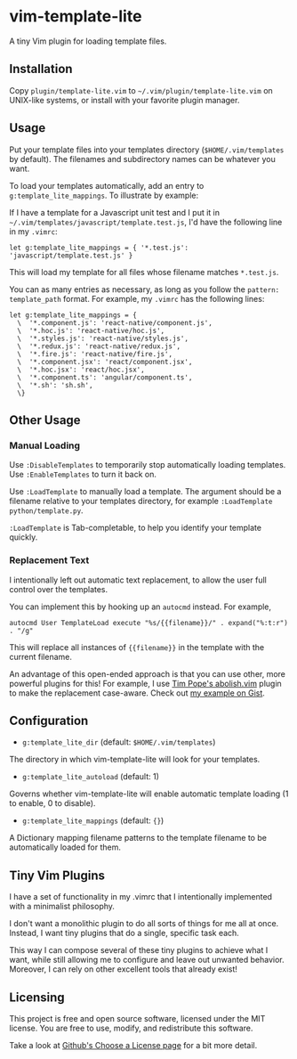 # vim-template-lite

A tiny Vim plugin for loading template files.

## Installation

Copy `plugin/template-lite.vim` to `~/.vim/plugin/template-lite.vim` on
UNIX-like systems, or install with your favorite plugin manager.

## Usage

Put your template files into your templates directory (`$HOME/.vim/templates` by
default). The filenames and subdirectory names can be whatever you want.

To load your templates automatically, add an entry to
`g:template_lite_mappings`. To illustrate by example:

If I have a template for a Javascript unit test and I put it in
`~/.vim/templates/javascript/template.test.js`, I'd have the following line in
my `.vimrc`:

```vim
let g:template_lite_mappings = { '*.test.js': 'javascript/template.test.js' }
```

This will load my template for all files whose filename matches `*.test.js`.

You can as many entries as necessary, as long as you follow the `pattern:
template_path` format. For example, my `.vimrc` has the following lines:

```vim
let g:template_lite_mappings = {
  \  '*.component.js': 'react-native/component.js',
  \  '*.hoc.js': 'react-native/hoc.js',
  \  '*.styles.js': 'react-native/styles.js',
  \  '*.redux.js': 'react-native/redux.js',
  \  '*.fire.js': 'react-native/fire.js',
  \  '*.component.jsx': 'react/component.jsx',
  \  '*.hoc.jsx': 'react/hoc.jsx',
  \  '*.component.ts': 'angular/component.ts',
  \  '*.sh': 'sh.sh',
  \}
```

## Other Usage

### Manual Loading

Use `:DisableTemplates` to temporarily stop automatically loading templates. Use
`:EnableTemplates` to turn it back on.

Use `:LoadTemplate` to manually load a template. The argument should be a
filename relative to your templates directory, for example `:LoadTemplate
python/template.py`.

`:LoadTemplate` is Tab-completable, to help you identify your template quickly.

### Replacement Text

I intentionally left out automatic text replacement, to allow the user full
control over the templates.

You can implement this by hooking up an `autocmd` instead. For example,

```vim
autocmd User TemplateLoad execute "%s/{{filename}}/" . expand("%:t:r") . "/g"
```

This will replace all instances of `{{filename}}` in the template with the
current filename.

An advantage of this open-ended approach is that you can use other, more
powerful plugins for this! For example, I use [Tim Pope's
abolish.vim](https://github.com/tpope/tpope-vim-abolish) plugin to make the
replacement case-aware. Check out [my example on
Gist](https://gist.github.com/igemnace/81b17db53341571f473d2b1e6490b3e7).

## Configuration

- `g:template_lite_dir` (default: `$HOME/.vim/templates`)

The directory in which vim-template-lite will look for your templates.

- `g:template_lite_autoload` (default: 1)

Governs whether vim-template-lite will enable automatic template loading (1 to
enable, 0 to disable).

- `g:template_lite_mappings` (default: `{}`)

A Dictionary mapping filename patterns to the template filename to be
automatically loaded for them.

## Tiny Vim Plugins

I have a set of functionality in my .vimrc that I intentionally implemented with
a minimalist philosophy.

I don't want a monolithic plugin to do all sorts of things for me all at once.
Instead, I want tiny plugins that do a single, specific task each.

This way I can compose several of these tiny plugins to achieve what I want,
while still allowing me to configure and leave out unwanted behavior. Moreover,
I can rely on other excellent tools that already exist!

## Licensing

This project is free and open source software, licensed under the MIT license.
You are free to use, modify, and redistribute this software.

Take a look at [Github's Choose a License page](https://choosealicense.com/licenses/mit/) for a bit more detail.
